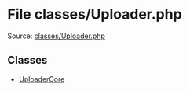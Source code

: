 File classes/Uploader.php
=========

Source: [classes/Uploader.php](https://github.com/PrestaShop/PrestaShop/blob/1.6.0.8/classes/Uploader.php)


Classes
-------

* [UploaderCore](class.UploaderCore.md)

